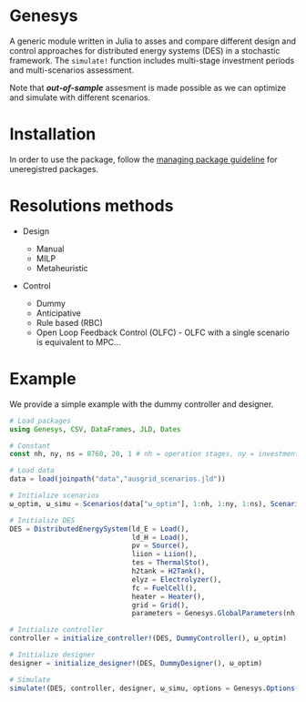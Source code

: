 # Genesys

A generic module written in Julia to asses and compare different design and control approaches for distributed energy systems (DES) in a stochastic framework. The `simulate!` function includes multi-stage investment periods and multi-scenarios assessment.  

Note that **_out-of-sample_** assesment is made possible as we can optimize and simulate with different scenarios.

# Installation
In order to use the package, follow the [managing package guideline](https://julialang.github.io/Pkg.jl/v1/managing-packages/) for uneregistred packages.

# Resolutions methods
- Design
  - Manual
  - MILP 
  - Metaheuristic
 
- Control
  - Dummy
  - Anticipative
  - Rule based (RBC)
  - Open Loop Feedback Control (OLFC) - OLFC with a single scenario is equivalent to MPC...
  
# Example
We provide a simple example with the dummy controller and designer.

```Julia
# Load packages
using Genesys, CSV, DataFrames, JLD, Dates

# Constant
const nh, ny, ns = 8760, 20, 1 # nh = operation stages, ny = investment stages, ns = scenarios

# Load data
data = load(joinpath("data","ausgrid_scenarios.jld"))

# Initialize scenarios
ω_optim, ω_simu = Scenarios(data["ω_optim"], 1:nh, 1:ny, 1:ns), Scenarios(data["ω_simu"],  1:nh, 1:ny, 1:ns)

# Initialize DES
DES = DistributedEnergySystem(ld_E = Load(),
                              ld_H = Load(),
                              pv = Source(),
                              liion = Liion(),
                              tes = ThermalSto(),
                              h2tank = H2Tank(),
                              elyz = Electrolyzer(),
                              fc = FuelCell(),
                              heater = Heater(),
                              grid = Grid(),
                              parameters = Genesys.GlobalParameters(nh, ny, ns, τ_share = 0.8))

# Initialize controller
controller = initialize_controller!(DES, DummyController(), ω_optim)

# Initialize designer
designer = initialize_designer!(DES, DummyDesigner(), ω_optim)

# Simulate
simulate!(DES, controller, designer, ω_simu, options = Genesys.Options(mode="multithreads"))

```

